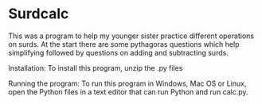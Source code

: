 #  Surdcalc 

This was a program to help my younger sister practice different operations on surds.
At the start there are some pythagoras questions which help simplifying followed by questions on adding and subtracting surds.

Installation:
To install this program, unzip the .py files

Running the program:
To run this program in Windows, Mac OS or Linux, open the Python files in a text editor that can
run Python and run calc.py.

